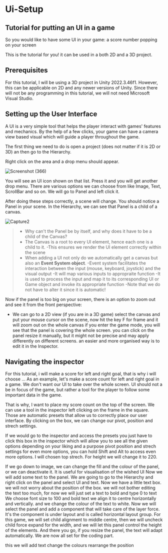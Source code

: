 # Ui-Setup
## Tutorial for putting an UI in a game
So you would like to have some UI in your game: a score number popping on your screen

This is the tutorial for you!
it can be used in a both 2D and a 3D project.

## Prerequisites

For this tutorial, I will be using a 3D project in Unity 2022.3.46f1. However, this can be applicable on 2D and any newer versions of Unity.
Since there will not be any programming in this tutorial, we will not need Microsoft Visual Studio.


## Setting up the User Interface

A UI is a very simple tool that helps the player interact with games' features and mechanics. By the help of a few clicks, your game can have a camera view based visual which will guide a player throughout the game.

The first thing we need to do is open a project (does not matter if it is 2D or 3D) an then go to the Hierarchy. 

Right click on the area and a drop menu should appear.

![Screenshot (366)](https://github.com/user-attachments/assets/62f2943b-fec3-404d-9fb1-e9538fbc8466)

You will see an UI icon shown on that list. Press it and you will get another drop menu. There are various options we can choose from like Image, Text, ScrollBar and so on.
We will go to Panel and left click it.

After doing these steps correctly, a scene will change. You should notice a Panel in your scene. In the Hierarchy, we can see that Panel is a child of a canvas.

![Capture2](https://github.com/user-attachments/assets/125e3d43-8683-42b5-9bab-c5b1558f2c25)


> - Why can't the Panel be by itself, and why does it have to be a child of the Canvas?
> - The Canvas is a root to every UI element, hence each one is a child to it.
> -This ensures we render the UI element correctly within the scene
> - When adding a UI not only do we automatically get a canvas but also an **Event System object**.
> -Event system facilitates the interaction between the input (mouse, keyboard, joystick) and the visual output
> -It will map various inputs to appropraite function
> -It is used to  process the input and map it to its corresponding  UI or Game object and invoke its appropriate function
> -Note that we do not have to alter it since it is automatic!


Now if the panel is too big on your screen, there is an option to zoom out and see it from the front perspective:
- We can go to a 2D view (if you are in a 3D game)
select the canvas and put your mouse cursor on the scene,
now hit the key F for frame and it will zoom out on the whole canvas
if you enter the game mode, you will see that the panel is covering the whole screen.
you can click on the panel resize it manually, but it might not be precise and may apply differently on different screens.
an easier and more organised way is to edit it in the Inspector.

## Navigating the inspector



For this tutorial, i will make a score for left and right goal, that is why i will choose ...
As an example, let's make a score count for left and right goal in a game.
We don't want our UI to take over the whole screen. UI should not a be in focus of the game, but rather a tool for the player to follow some important data in the game.

That is why, I want to place my score count on the top of the screen.
We can use a tool in the inspector left clicking on the frame in the square. Those are automatic presets that allow us to correctly place our user interface.
By clicking on the box, we can change our pivot, position and strech settings.

If we would go to the inspector and access the presets
you just have to click this box in the inspector which will allow you to see all the given options depending on your liking and a purpose
pivot position and strech settings
for even more options, you can hold Shift and Alt to access even more options.
 I will chosen top strech.
For height we will change it to 220.

If we go down to image, we can change the fill and the colour of the panel, or we can deactivate it.
It is useful for visualisation of the wished UI
Now we will add some text to the panel.
We are going to go to the Hierarchy and right click on the panel and select UI and text.
Now we have a little text box.
we will not worry about the position of the box.
 we will not bother editing the text too much, for now we will just set a text to bold and type 0 to text
 We choose font size to 100 and bold text
 we align it  to centre horizontally and vertically.
 and we change the colour of the text to white.
 Now we will select the panel and add a component that will take care of the layer force. It's the component is under layout and is called horizontal layout group. For this game, we will set child alignment to middle centre, then we will uncheck child force expand for the width, and we will let this panel control the height of the  elements. And there you go, if you resize the panel, the text will adapt automatically. We are now all set for the coding part.

 

this we will add text
change the colours
rearrange the position



 




